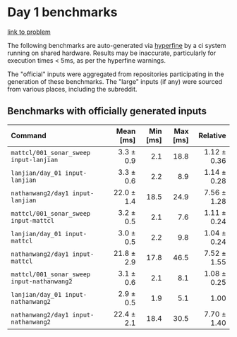 # Day 1 benchmarks

[link to problem](http://adventofcode.com/2021/day/1)

The following benchmarks are auto-generated via [hyperfine](https://github.com/sharkdp/hyperfine) by a ci system running on shared hardware. Results may be inaccurate, particularly for execution times < 5ms, as per the hyperfine warnings.

The "official" inputs were aggregated from repositories participating in the generation of these benchmarks. The "large" inputs (if any) were sourced from various places, including the subreddit.

## Benchmarks with officially generated inputs
| Command | Mean [ms] | Min [ms] | Max [ms] | Relative |
|:---|---:|---:|---:|---:|
| `mattcl/001_sonar_sweep input-lanjian` | 3.3 ± 0.9 | 2.1 | 18.8 | 1.12 ± 0.36 |
| `lanjian/day_01 input-lanjian` | 3.3 ± 0.6 | 2.2 | 8.9 | 1.14 ± 0.28 |
| `nathanwang2/day1 input-lanjian` | 22.0 ± 1.4 | 18.5 | 24.9 | 7.56 ± 1.28 |
| `mattcl/001_sonar_sweep input-mattcl` | 3.2 ± 0.5 | 2.1 | 7.6 | 1.11 ± 0.24 |
| `lanjian/day_01 input-mattcl` | 3.0 ± 0.5 | 2.2 | 9.8 | 1.04 ± 0.24 |
| `nathanwang2/day1 input-mattcl` | 21.8 ± 2.9 | 17.8 | 46.5 | 7.52 ± 1.55 |
| `mattcl/001_sonar_sweep input-nathanwang2` | 3.1 ± 0.6 | 2.1 | 8.1 | 1.08 ± 0.25 |
| `lanjian/day_01 input-nathanwang2` | 2.9 ± 0.5 | 1.9 | 5.1 | 1.00 |
| `nathanwang2/day1 input-nathanwang2` | 22.4 ± 2.1 | 18.4 | 30.5 | 7.70 ± 1.40 |
